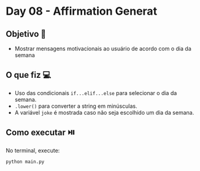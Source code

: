 # Day 08 - Affirmation Generat

## Objetivo 🎯
- Mostrar mensagens motivacionais ao usuário de acordo com o dia da semana

## O que fiz 💻
- Uso das condicionais `if...elif...else` para selecionar o dia da semana.
- `.lower()` para converter a string em minúsculas.
- A variável `joke` é mostrada caso não seja escolhido um dia da semana.
  
## Como executar ⏯️
No terminal, execute:
```bash
python main.py